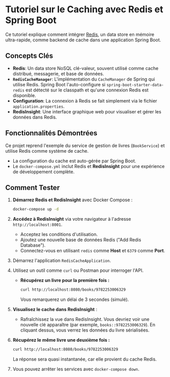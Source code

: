 # Tutoriel sur le Caching avec Redis et Spring Boot

Ce tutoriel explique comment intégrer [Redis](https://redis.io/), un data store en mémoire ultra-rapide, comme backend de cache dans une application Spring Boot.

## Concepts Clés

- **Redis**: Un data store NoSQL clé-valeur, souvent utilisé comme cache distribué, messagerie, et base de données.
- **`RedisCacheManager`**: L'implémentation du `CacheManager` de Spring qui utilise Redis. Spring Boot l'auto-configure si `spring-boot-starter-data-redis` est détecté sur le classpath et qu'une connexion Redis est disponible.
- **Configuration**: La connexion à Redis se fait simplement via le fichier `application.properties`.
- **RedisInsight**: Une interface graphique web pour visualiser et gérer les données dans Redis.

## Fonctionnalités Démontrées

Ce projet reprend l'exemple du service de gestion de livres (`BookService`) et utilise Redis comme système de cache.

- La configuration du cache est auto-gérée par Spring Boot.
- Le `docker-compose.yml` inclut Redis et **RedisInsight** pour une expérience de développement complète.

## Comment Tester

1.  **Démarrez Redis et RedisInsight** avec Docker Compose :
    ```bash
    docker-compose up -d
    ```
2.  **Accédez à RedisInsight** via votre navigateur à l'adresse `http://localhost:8001`.
    - Acceptez les conditions d'utilisation.
    - Ajoutez une nouvelle base de données Redis ("Add Redis Database").
    - Connectez-vous en utilisant `redis` comme **Host** et `6379` comme **Port**.

3.  Démarrez l'application `RedisCacheApplication`.

4.  Utilisez un outil comme `curl` ou Postman pour interroger l'API.
    - **Récupérez un livre pour la première fois :**
      ```bash
      curl http://localhost:8080/books/9782253006329
      ```
      Vous remarquerez un délai de 3 secondes (simulé).

5.  **Visualisez le cache dans RedisInsight** :
    - Rafraîchissez la vue dans RedisInsight. Vous devriez voir une nouvelle clé apparaître (par exemple, `books::9782253006329`). En cliquant dessus, vous verrez les données du livre sérialisées.

6.  **Récupérez le même livre une deuxième fois :**
    ```bash
    curl http://localhost:8080/books/9782253006329
    ```
    La réponse sera quasi instantanée, car elle provient du cache Redis.

7.  Vous pouvez arrêter les services avec `docker-compose down`.